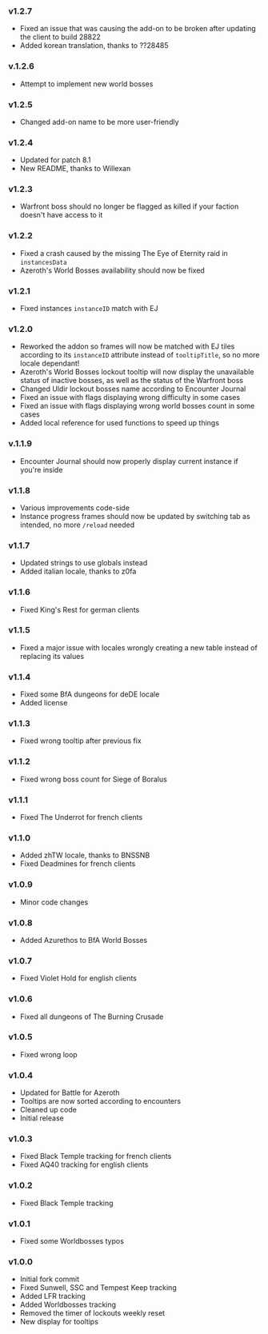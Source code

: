 ### v1.2.7
- Fixed an issue that was causing the add-on to be broken after updating the client to build 28822
- Added korean translation, thanks to ??28485

### v.1.2.6
- Attempt to implement new world bosses

### v1.2.5
- Changed add-on name to be more user-friendly

### v1.2.4
- Updated for patch 8.1
- New README, thanks to Willexan

### v1.2.3
- Warfront boss should no longer be flagged as killed if your faction doesn't have access to it

### v1.2.2
- Fixed a crash caused by the missing The Eye of Eternity raid in ``instancesData``
- Azeroth's World Bosses availability should now be fixed

### v1.2.1
- Fixed instances ``instanceID`` match with EJ

### v1.2.0
- Reworked the addon so frames will now be matched with EJ tiles according to its ``instanceID`` attribute instead of ``tooltipTitle``, so no more locale dependant!
- Azeroth's World Bosses lockout tooltip will now display the unavailable status of inactive bosses, as well as the status of the Warfront boss
- Changed Uldir lockout bosses name according to Encounter Journal
- Fixed an issue with flags displaying wrong difficulty in some cases
- Fixed an issue with flags displaying wrong world bosses count in some cases
- Added local reference for used functions to speed up things

### v.1.1.9
- Encounter Journal should now properly display current instance if you're inside

### v1.1.8
- Various improvements code-side
- Instance progress frames should now be updated by switching tab as intended, no more ``/reload`` needed

### v1.1.7
- Updated strings to use globals instead
- Added italian locale, thanks to z0fa

### v1.1.6
- Fixed King's Rest for german clients

### v1.1.5
- Fixed a major issue with locales wrongly creating a new table instead of replacing its values

### v1.1.4
- Fixed some BfA dungeons for deDE locale
- Added license

### v1.1.3
- Fixed wrong tooltip after previous fix

### v1.1.2
- Fixed wrong boss count for Siege of Boralus

### v1.1.1
- Fixed The Underrot for french clients

### v1.1.0
- Added zhTW locale, thanks to BNSSNB
- Fixed Deadmines for french clients

### v1.0.9
- Minor code changes

### v1.0.8
- Added Azurethos to BfA World Bosses

### v1.0.7
- Fixed Violet Hold for english clients

### v1.0.6
- Fixed all dungeons of The Burning Crusade

### v1.0.5
- Fixed wrong loop

### v1.0.4
- Updated for Battle for Azeroth
- Tooltips are now sorted according to encounters
- Cleaned up code
- Initial release

### v1.0.3
- Fixed Black Temple tracking for french clients
- Fixed AQ40 tracking for english clients

### v1.0.2
- Fixed Black Temple tracking

### v1.0.1
- Fixed some Worldbosses typos

### v1.0.0
- Initial fork commit
- Fixed Sunwell, SSC and Tempest Keep tracking
- Added LFR tracking
- Added Worldbosses tracking
- Removed the timer of lockouts weekly reset
- New display for tooltips

